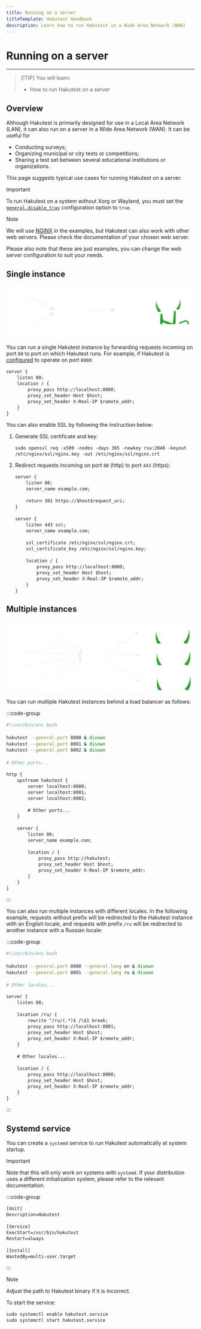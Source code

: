```yaml
---
title: Running on a server
titleTemplate: Hakutest Handbook
description: Learn how to run Hakutest in a Wide Area Network (WAN)
---
```


# Running on a server

---

> [!TIP] You will learn:
>
> -   How to run Hakutest on a server

## Overview

Although Hakutest is primarily designed for use in a Local Area Network (LAN),
it can also run on a server in a Wide Area Network (WAN). It can be useful for

-   Conducting surveys;
-   Organizing municipal or city tests or competitions;
-   Sharing a test set between several educational institutions or organizations.

This page suggests typical use cases for running Hakutest on a server.

> [!IMPORTANT]
> To run Hakutest on a system without Xorg or Wayland, you must set the
> [`general.disable_tray`](/handbook/advanced/02-configuration#configuration-file-fields)
> configuration option to `true`.

> [!NOTE]
> We will use [NGINX](https://nginx.org/en/) in the examples, but Hakutest can
> also work with other web servers. Please check the documentation of your
> chosen web server.
>
> Please also note that these are just examples, you can change the web server
> configuration to suit your needs.

## Single instance

![Single instance](./diagrams/single-instance.svg)

You can run a single Hakutest instance by forwarding requests incoming on port
`80` to port on which Hakutest runs. For example, if Hakutest is
[configured](/handbook/advanced/02-configuration#configuration-file-fields) to
operate on port `8080`:

```nginx
server {
    listen 80;
    location / {
        proxy_pass http://localhost:8080;
        proxy_set_header Host $host;
        proxy_set_header X-Real-IP $remote_addr;
    }
}
```

You can also enable SSL by following the instruction below:

1. Generate SSL certificate and key:

    ```shell
    sudo openssl req -x509 -nodes -days 365 -newkey rsa:2048 -keyout /etc/nginx/ssl/nginx.key -out /etc/nginx/ssl/nginx.crt
    ```

2. Redirect requests incoming on port `80` (http) to port `443` (https):

    ```nginx
    server {
        listen 80;
        server_name example.com;

        return 301 https://$host$request_uri;
    }

    server {
        listen 443 ssl;
        server_name example.com;

        ssl_certificate /etc/nginx/ssl/nginx.crt;
        ssl_certificate_key /etc/nginx/ssl/nginx.key;

        location / {
            proxy_pass http://localhost:8000;
            proxy_set_header Host $host;
            proxy_set_header X-Real-IP $remote_addr;
        }
    }
    ```

## Multiple instances

![Multiple instances](./diagrams/multiple-instances.svg)

You can run multiple Hakutest instances behind a load balancer as follows:

:::code-group

```bash [launch.sh]
#!/usr/bin/env bash

hakutest --general.port 8000 & disown
hakutest --general.port 8001 & disown
hakutest --general.port 8002 & disown

# Other ports...
```

```nginx [nginx.conf]
http {
    upstream hakutest {
        server localhost:8000;
        server localhost:8001;
        server localhost:8002;

        # Other ports...
    }

    server {
        listen 80;
        server_name example.com;

        location / {
            proxy_pass http://hakutest;
            proxy_set_header Host $host;
            proxy_set_header X-Real-IP $remote_addr;
        }
    }
}
```

:::

You can also run multiple instances with different locales. In the following
example, requests without prefix will be redirected to the Hakutest instance
with an English locale, and requests with prefix `/ru` will be redirected to
another instance with a Russian locale:

:::code-group

```bash [launch.sh]
#!/usr/bin/env bash

hakutest --general.port 8000 --general.lang en & disown
hakutest --general.port 8001 --general.lang ru & disown

# Other locales...
```

```nginx [nginx.conf]
server {
    listen 80;

    location /ru/ {
        rewrite ^/ru/(.*)$ /\$1 break;
        proxy_pass http://localhost:8001;
        proxy_set_header Host $host;
        proxy_set_header X-Real-IP $remote_addr;
    }

    # Other locales...

    location / {
        proxy_pass http://localhost:8000;
        proxy_set_header Host $host;
        proxy_set_header X-Real-IP $remote_addr;
    }
}
```

:::

## Systemd service

You can create a `systemd` service to run Hakutest automatically at system startup.

> [!IMPORTANT]
> Note that this will only work on systems with `systemd`. If your distribution
> uses a different initialization system, please refer to the relevant
> documentation.

:::code-group

```systemd [hakutest.service]
[Unit]
Description=Hakutest

[Service]
ExecStart=/usr/bin/hakutest
Restart=always

[Install]
WantedBy=multi-user.target
```

:::

> [!NOTE]
> Adjust the path to Hakutest binary if it is incorrect.

To start the service:

```shell
sudo systemctl enable hakutest.service
sudo systemctl start hakutest.service
```
